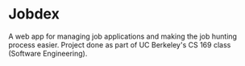 Jobdex
==========

A web app for managing job applications and making the job hunting process easier. Project done as part of UC Berkeley's CS 169 class (Software Engineering).

